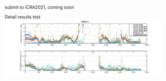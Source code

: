 submit to ICRA2021, coming soon

Detail results
test
![image](https://github.com/syywh/RRPR/blob/main/results/cafe2-1.jpg)

